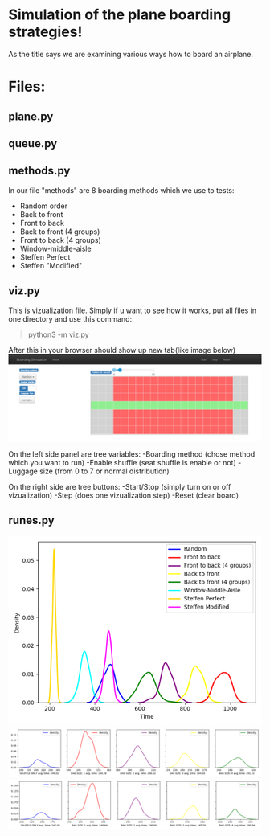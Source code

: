 #  Simulation of the plane boarding strategies!

As the title says we are examining various ways how to board an airplane. 

# Files:

## plane.py
## queue.py
## methods.py

In our file "methods" are 8 boarding methods which we use to tests:

 - Random order
 - Back to front
 - Front to back
 - Back to front (4 groups)
 - Front to back (4 groups)
 - Window-middle-aisle
 - Steffen Perfect
 - Steffen "Modified"

## viz.py
This is vizualization file. Simply if u want to see how it works, put all files in one directory and use this command:
>python3  -m  viz.py

After this in your browser should show up new tab(like image below)
![](webpage.png)

On the left side panel are tree variables:
-Boarding method (chose method which you want to run)
-Enable shuffle (seat shuffle is enable or not)
-Luggage size (from 0 to 7 or normal distribution)

On the right side are tree buttons:
-Start/Stop (simply turn on or off vizualization)
-Step (does one vizualization step)
-Reset (clear board)

## runes.py
![](MainPlot.png)
![](Test1.png)
![](Test2.png)
